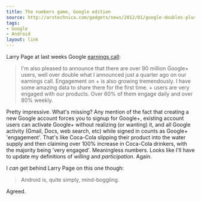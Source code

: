 ```yaml
---
title: The numbers game, Google edition
source: http://arstechnica.com/gadgets/news/2012/01/google-doubles-plus-membership-with-brute-force-signup-process.ars
tags:
- Google
- Android
layout: link
---
```


Larry Page at last weeks Google [earnings call][1]:

> I'm also pleased to announce that there are over 90 million Google+ users, well over double what I announced just a quarter ago on our earnings call. Engagement on + is also growing tremendously. I have some amazing data to share there for the first time. + users are very engaged with our products. Over 60% of them engage daily and over 80% weekly.

Pretty impressive. What's missing? Any mention of the fact that creating a new Google account forces you to signup for Google+, existing account users can activate Google+ without realizing (or wanting) it, and all Google activity (Gmail, Docs, web search, etc) while signed in counts as Google+ 'engagement'. That's like Coca-Cola slipping their product into the water supply and then claiming over 100% increase in Coca-Cola drinkers, with the majority being 'very engaged'. Meaningless numbers. Looks like I'll have to update my definitions of *willing* and *participation*. Again.

I *can* get behind Larry Page on this one though:

> Android is, quite simply, mind-boggling.

Agreed.

[1]:http://seekingalpha.com/article/320789-google-management-discusses-q4-2011-results-earnings-call-transcript
